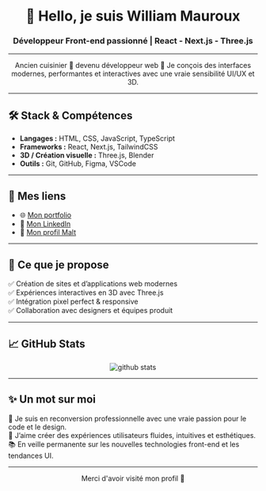 <h1 align="center">👋 Hello, je suis William Mauroux</h1>
<h3 align="center">Développeur Front-end passionné | React - Next.js - Three.js</h3>

---

<p align="center">
  Ancien cuisinier 🍳 devenu développeur web 🚀  
  Je conçois des interfaces modernes, performantes et interactives avec une vraie sensibilité UI/UX et 3D.
</p>

---

## 🛠 Stack & Compétences

- **Langages :** HTML, CSS, JavaScript, TypeScript
- **Frameworks :** React, Next.js, TailwindCSS
- **3D / Création visuelle :** Three.js, Blender
- **Outils :** Git, GitHub, Figma, VSCode

---

## 🔗 Mes liens

- 🌐 [Mon portfolio](https://williammauroux.fr/)
- 💼 [Mon LinkedIn](https://www.linkedin.com/in/william-mauroux-701226332/)
- 🤝 [Mon profil Malt](https://www.malt.fr/profile/williammauroux)

---

## 🚀 Ce que je propose

✅ Création de sites et d’applications web modernes  
✅ Expériences interactives en 3D avec Three.js  
✅ Intégration pixel perfect & responsive  
✅ Collaboration avec designers et équipes produit

---

## 📈 GitHub Stats

<p align="center">
  <img src="https://github-readme-stats.vercel.app/api?username=GryphoDev&show_icons=true&theme=radical" alt="github stats" />
</p>

---

## ✨ Un mot sur moi

🎯 Je suis en reconversion professionnelle avec une vraie passion pour le code et le design.  
🎨 J’aime créer des expériences utilisateurs fluides, intuitives et esthétiques.  
📚 En veille permanente sur les nouvelles technologies front-end et les tendances UI.

---

<p align="center">
Merci d'avoir visité mon profil 🙏
</p>
